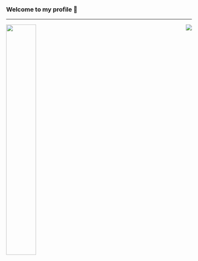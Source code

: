 ### Welcome to my profile 👋
---
<div>
<img src="https://lanyard.cnrad.dev/api/419932891020001281/?hideTimestamp=true&idleMessage=" align="right"/>   
<div/>
<img src="https://github-readme-stats.vercel.app/api?username=ShxwZ&show_icons=true&theme=dark" width="40%"/>
 
